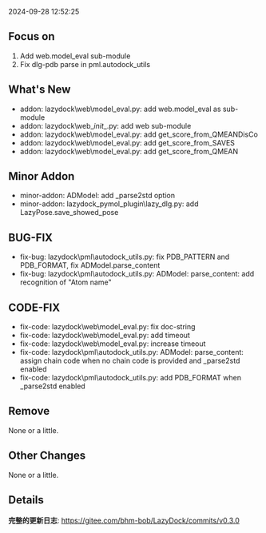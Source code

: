 <!--
 * @Date: 2024-09-28 12:52:25
 * @LastEditors: BHM-Bob 2262029386@qq.com
 * @LastEditTime: 2024-09-28 12:58:10
 * @Description: 
-->
2024-09-28 12:52:25


## Focus on  
1. Add web.model_eval sub-module
2. Fix dlg-pdb parse in pml.autodock_utils


## What's New  
- addon: lazydock\web\model_eval.py: add web.model_eval as sub-module   
- addon: lazydock\web\__init__.py: add web sub-module  
- addon: lazydock\web\model_eval.py: add get_score_from_QMEANDisCo  
- addon: lazydock\web\model_eval.py: add get_score_from_SAVES   
- addon: lazydock\web\model_eval.py: add get_score_from_QMEAN  


## Minor Addon
- minor-addon: ADModel: add _parse2std option  
- minor-addon: lazydock_pymol_plugin\lazy_dlg.py: add LazyPose.save_showed_pose  

  
## BUG-FIX  
- fix-bug: lazydock\pml\autodock_utils.py: fix PDB_PATTERN and PDB_FORMAT, fix ADModel.parse_content  
- fix-bug: lazydock\pml\autodock_utils.py: ADModel: parse_content: add recognition of "Atom name"  

  
## CODE-FIX 
- fix-code: lazydock\web\model_eval.py: fix doc-string  
- fix-code: lazydock\web\model_eval.py: add timeout  
- fix-code: lazydock\web\model_eval.py: increase timeout  
- fix-code: lazydock\pml\autodock_utils.py: ADModel: parse_content: assign chain code when no chain code is provided and _parse2std enabled  
- fix-code: lazydock\pml\autodock_utils.py: add PDB_FORMAT when _parse2std enabled  

  
## Remove  
None or a little.  

  
## Other Changes  
None or a little.   

  
## Details  
**完整的更新日志**: https://gitee.com/bhm-bob/LazyDock/commits/v0.3.0   
